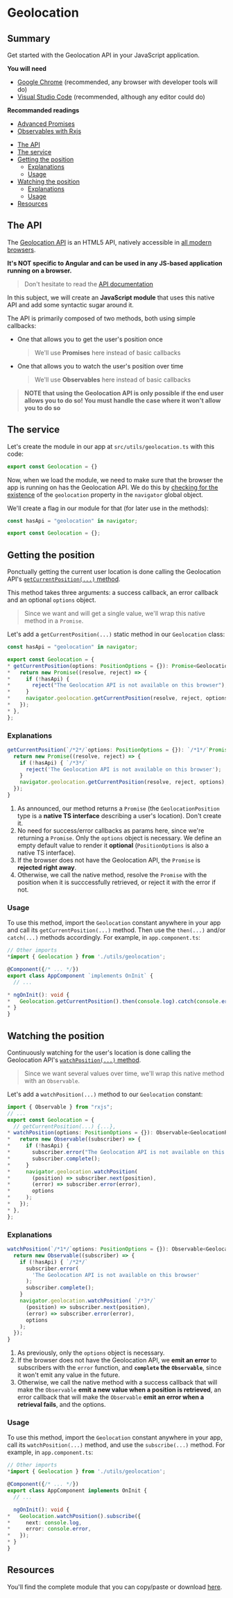 # Geolocation

<!-- slide-front-matter class: center, middle -->

## Summary

Get started with the Geolocation API in your JavaScript application.

<!-- slide-include ../../BANNER.md -->

**You will need**

- [Google Chrome][chrome] (recommended, any browser with developer tools will do)
- [Visual Studio Code][vscode] (recommended, although any editor could do)

**Recommanded readings**

- [Advanced Promises][js-prom]
- [Observables with Rxjs][rxjs]

<!-- START doctoc generated TOC please keep comment here to allow auto update -->
<!-- DON'T EDIT THIS SECTION, INSTEAD RE-RUN doctoc TO UPDATE -->

- [The API](#the-api)
- [The service](#the-service)
- [Getting the position](#getting-the-position)
  - [Explanations](#explanations)
  - [Usage](#usage)
- [Watching the position](#watching-the-position)
  - [Explanations](#explanations-1)
  - [Usage](#usage-1)
- [Resources](#resources)

<!-- END doctoc generated TOC please keep comment here to allow auto update -->

## The API

The [Geolocation API][geolocation-api] is an HTML5 API, natively accessible in [all modern browsers][caniuse-geoapi].

**It's NOT specific to Angular and can be used in any JS-based application running on a browser.**

> Don't hesitate to read the [API documentation][geolocation-api]

In this subject, we will create an **JavaScript module** that uses this native API and add some syntactic sugar around it.

The API is primarily composed of two methods, both using simple callbacks:

- One that allows you to get the user's position once
  > We'll use **Promises** here instead of basic callbacks
- One that allows you to watch the user's position over time
  > We'll use **Observables** here instead of basic callbacks

> **NOTE that using the Geolocation API is only possible if the end user allows you to do so! You must handle the case where it won't allow you to do so**

## The service

Let's create the module in our app at `src/utils/geolocation.ts` with this code:

```ts
export const Geolocation = {}
```

Now, when we load the module, we need to make sure that the browser the app is running on has the Geolocation API. We do this by [checking for the existence][navigator.geolocation] of the `geolocation` property in the `navigator` global object.

We'll create a flag in our module for that (for later use in the methods):

```ts
const hasApi = "geolocation" in navigator;

export const Geolocation = {};
```

## Getting the position

Ponctually getting the current user location is done calling the Geolocation API's [`getCurrentPosition(...)` method][geo-api-get-current].

This method takes three arguments: a success callback, an error callback and an optional `options` object.

> Since we want and will get a single value, we'll wrap this native method in a `Promise`.

Let's add a `getCurrentPosition(...)` static method in our `Geolocation` class:

```ts
const hasApi = "geolocation" in navigator;

export const Geolocation = {
* getCurrentPosition(options: PositionOptions = {}): Promise<GeolocationPosition> {
*   return new Promise((resolve, reject) => {
*     if (!hasApi) {
*       reject("The Geolocation API is not available on this browser");
*     }
*     navigator.geolocation.getCurrentPosition(resolve, reject, options);
*   });
* },
};
```

### Explanations

```ts
getCurrentPosition(`/*2*/`options: PositionOptions = {}): `/*1*/`Promise<GeolocationPosition> {
  return new Promise((resolve, reject) => {
    if (!hasApi) { `/*3*/`
      reject('The Geolocation API is not available on this browser');
    }
    navigator.geolocation.getCurrentPosition(resolve, reject, options); `/*4*/`
  });
}
```

1. As announced, our method returns a `Promise` (the `GeolocationPosition` type is a **native TS interface** describing a user's location). Don't create it.
1. No need for success/error callbacks as params here, since we're returning a `Promise`. Only the `options` object is necessary. We define an empty default value to render it **optional** (`PositionOptions` is also a native TS interface).
1. If the browser does not have the Geolocation API, the `Promise` is **rejected right away**.
1. Otherwise, we call the native method, resolve the `Promise` with the position when it is succcessfully retrieved, or reject it with the error if not.

### Usage

To use this method, import the `Geolocation` constant anywhere in your app and call its `getCurrentPosition(...)` method. Then use the `then(...)` and/or `catch(...)` methods accordingly. For example, in `app.component.ts`:

```ts
// Other imports
*import { Geolocation } from './utils/geolocation';

@Component({/* ... */})
export class AppComponent `implements OnInit` {
  // ...

* ngOnInit(): void {
*   Geolocation.getCurrentPosition().then(console.log).catch(console.error);
* }
}
```

## Watching the position

Continuously watching for the user's location is done calling the Geolocation API's [`watchPosition(...)` method][geo-api-watch].

> Since we want several values over time, we'll wrap this native method with an `Observable`.

Let's add a `watchPosition(...)` method to our `Geolocation` constant:

```ts
import { Observable } from "rxjs";
// ...
export const Geolocation = {
  // getCurrentPosition(...) {...},
* watchPosition(options: PositionOptions = {}): Observable<GeolocationPosition> {
*   return new Observable((subscriber) => {
*     if (!hasApi) {
*       subscriber.error("The Geolocation API is not available on this browser");
*       subscriber.complete();
*     }
*     navigator.geolocation.watchPosition(
*       (position) => subscriber.next(position),
*       (error) => subscriber.error(error),
*       options
*     );
*   });
* },
};
```

### Explanations

```ts
watchPosition(`/*1*/`options: PositionOptions = {}): Observable<GeolocationPosition> {
  return new Observable((subscriber) => {
    if (!hasApi) { `/*2*/`
      subscriber.error(
        'The Geolocation API is not available on this browser'
      );
      subscriber.complete();
    }
    navigator.geolocation.watchPosition( `/*3*/`
      (position) => subscriber.next(position),
      (error) => subscriber.error(error),
      options
    );
  });
}
```

1. As previously, only the `options` object is necessary.
1. If the browser does not have the Geolocation API, we **emit an error** to subscribers with the `error` function, and **`complete` the `Observable`**, since it won't emit any value in the future.
1. Otherwise, we call the native method with a success callback that will make the `Observable` **emit a new value when a position is retrieved**, an error callback that will make the `Observable` **emit an error when a retrieval fails**, and the options.

### Usage

To use this method, import the `Geolocation` constant anywhere in your app, call its `watchPosition(...)` method, and use the `subscribe(...)` method. For example, in `app.component.ts`:

```ts
// Other imports
*import { Geolocation } from './utils/geolocation';

@Component({/* ... */})
export class AppComponent implements OnInit {
  // ...

  ngOnInit(): void {
*   Geolocation.watchPosition().subscribe({
*     next: console.log,
*     error: console.error,
*   });
* }
}

```

## Resources

You'll find the complete module that you can copy/paste or download [here][final-service].

[chrome]: https://www.google.com/chrome/
[vscode]: https://code.visualstudio.com/
[caniuse-geoapi]: https://caniuse.com/#feat=mdn-api_geolocation
[geolocation-api]: https://developer.mozilla.org/fr/docs/Web/API/Geolocation_API
[navigator.geolocation]: https://developer.mozilla.org/fr/docs/Web/API/Geolocation_API#Lobjet_geolocation
[geo-api-get-current]: https://developer.mozilla.org/fr/docs/Web/API/Geolocation/getCurrentPosition
[geo-api-watch]: https://developer.mozilla.org/fr/docs/Web/API/Geolocation/watchPosition
[rxjs]: https://mediacomem.github.io/comem-devmobil/latest/subjects/rxjs/?home=https%3A%2F%2Fmediacomem.github.io%2Fcomem-masrad-dfa%2Flatest
[js-prom]: https://mediacomem.github.io/comem-devmobil/latest/subjects/js-promises/?home=https%3A%2F%2Fmediacomem.github.io%2Fcomem-masrad-dfa%2Flatest
[final-service]: https://gist.githubusercontent.com/Tazaf/a12764e80007613e68d6dcbf818c328a/raw/5aa63d082ff7794ff3a58a59ff6591c6c1a2984f/geolocation.ts
